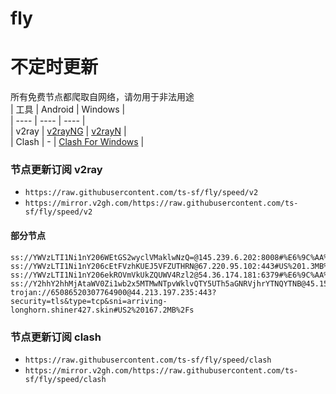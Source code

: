 # fly
# 不定时更新
所有免费节点都爬取自网络，请勿用于非法用途  
|  工具  | Android  | Windows  |  
|  ----  | ----   | ----  |  
| v2ray  | [v2rayNG](https://github.com/2dust/v2rayNG/releases) | [v2rayN](https://github.com/2dust/v2rayN/releases) |  
| Clash  | - | [Clash For Windows](https://github.com/2dust/clashN/releases) | 
  
### 节点更新订阅  v2ray
- `https://raw.githubusercontent.com/ts-sf/fly/speed/v2`  
- `https://mirror.v2gh.com/https://raw.githubusercontent.com/ts-sf/fly/speed/v2`  

#### 部分节点  
``` 
ss://YWVzLTI1Ni1nY206WEtGS2wyclVMaklwNzQ=@145.239.6.202:8008#%E6%9C%AA%E7%9F%A57%201.8MB%2Fs
ss://YWVzLTI1Ni1nY206cEtFVzhKUEJ5VFZUTHRN@67.220.95.102:443#US%201.3MB%2Fs
ss://YWVzLTI1Ni1nY206ekROVmVkUkZQUWV4Rzl2@54.36.174.181:6379#%E6%9C%AA%E7%9F%A513%20646.9KB%2Fs
ss://Y2hhY2hhMjAtaWV0Zi1wb2x5MTMwNTpvWklvQTY5UTh5aGNRVjhrYTNQYTNB@45.158.171.66:8080#%E6%9C%AA%E7%9F%A515%20239.8KB%2Fs
trojan://65086520307764900@44.213.197.235:443?security=tls&type=tcp&sni=arriving-longhorn.shiner427.skin#US2%20167.2MB%2Fs
```
### 节点更新订阅  clash
- `https://raw.githubusercontent.com/ts-sf/fly/speed/clash`  
- `https://mirror.v2gh.com/https://raw.githubusercontent.com/ts-sf/fly/speed/clash`  


